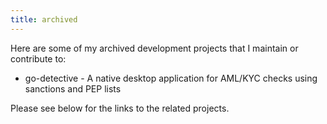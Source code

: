 ```yaml
---
title: archived
---
```


Here are some of my archived development projects that I maintain or contribute to:

- go-detective - A native desktop application for AML/KYC checks using sanctions and PEP lists

Please see below for the links to the related projects.
